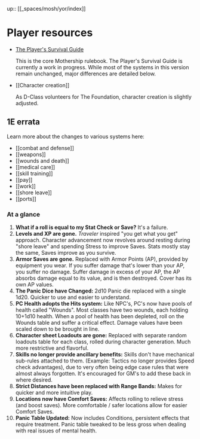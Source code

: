 ---
---
up:: [[_spaces/mosh/yor/index]]

# Player resources

- [The Player's Survival Guide](https://www.dropbox.com/s/3xttq5zk0g8coxb/Mothership-PSG2-v0.5.pdf?dl=0)
  
  This is the core Mothership rulebook. The Player's Survival Guide is currently a work in progress. While most of the systems in this version remain unchanged, major differences are detailed below.

- [[Character creation]]

  As D-Class volunteers for The Foundation, character creation is slightly adjusted.

## 1E errata 

Learn more about the changes to various systems here:

- [[combat and defense]]
- [[weapons]]
- [[wounds and death]]
- [[medical care]]
- [[skill training]]
- [[pay]]
- [[work]]
- [[shore leave]]
- [[ports]]

### At a glance

1. **What if a roll is equal to my Stat Check or Save?** It's a failure. 
2. **Levels and XP are gone.** _Traveler_ inspired "you get what you get" approach. Character advancement now revolves around resting during "shore leave" and spending Stress to improve Saves. Stats mostly stay the same, Saves improve as you survive. 
3. **Armor Saves are gone.** Replaced with Armor Points (AP), provided by equipment you wear. If you suffer damage that's lower than your AP, you suffer no damage. Suffer damage in excess of your AP, the AP absorbs damage equal to its value, and is then destroyed. Cover has its own AP values. 
4. **The Panic Dice have Changed:** 2d10 Panic die replaced with a single 1d20. Quicker to use and easier to understand. 
5. **PC Health adopts the Hits system:** Like NPC's, PC's now have pools of health called "Wounds". Most classes have two wounds, each holding 10+1d10 health. When a pool of health has been depleted, roll on the Wounds table and suffer a critical effect. Damage values have been scaled down to be brought in line. 
6. **Character sheet Loadouts are gone:** Replaced with separate random loadouts table for each class, rolled during character generation. Much more restrictive and flavorful. 
7. **Skills no longer provide ancillary benefits:** Skills don't have mechanical sub-rules attached to them. (Example: Tactics no longer provides Speed check advantages), due to very often being edge case rules that were almost always forgotten. It's encouraged for GM's to add these back in where desired. 
8. **Strict Distances have been replaced with Range Bands:** Makes for quicker and more intuitive play. 
9. **Locations now have Comfort Saves:** Affects rolling to relieve stress (and boost saves). More comfortable / safer locations allow for easier Comfort Saves. 
10. **Panic Table Updated:** Now includes Conditions, persistent effects that require treatment. Panic table tweaked to be less gross when dealing with real issues of mental health.